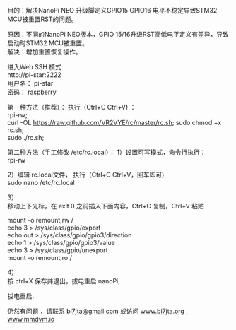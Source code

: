 目的：解决NanoPi NEO 升级脚定义GPIO15 GPIO16 电平不稳定导致STM32 MCU被重置RST的问题。  

原因：不同的NanoPi NEO版本，GPIO 15/16升级RST高低电平定义有差异，导致启动时STM32 MCU被重置。  
解决：增加重置恢复操作。  

进入Web SSH 模式  
http://pi-star:2222  
用户名： pi-star  
密码： raspberry   

第一种方法（推荐）：
执行（Ctrl+C  Ctrl+V) ：   
rpi-rw;  
curl -OL https://raw.github.com/VR2VYE/rc/master/rc.sh;
sudo chmod +x rc.sh;   
sudo ./rc.sh;    

第二种方法（手工修改 /etc/rc.local）：
1）设置可写模式，命令行执行：  
rpi-rw

2）编辑 rc.local文件， 执行（Ctrl+C  Ctrl+V，回车即可)   
sudo nano /etc/rc.local  

3）   
移动上下光标，在 exit 0 之前插入下面内容，Ctrl+C 复制，Ctrl+V 粘贴  

mount -o remount,rw /  
echo 3 > /sys/class/gpio/export  
echo out > /sys/class/gpio/gpio3/direction  
echo 1 > /sys/class/gpio/gpio3/value  
echo 3 > /sys/class/gpio/unexport  
mount -o remount,ro /  

4）   
按 ctrl+X 保存并退出，拔电重启 nanoPi,  

拔电重启. 

仍然有问题 ，请联系 bi7jta@gmail.com 或访问 www.bi7jta.org , www.mmdvm.io 
